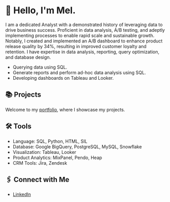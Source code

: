 # 👋 Hello, I'm Mel.  
I am a dedicated Analyst with a demonstrated history of leveraging data to drive business success. Proficient in data analysis, A/B testing, and adeptly implementing processes to enable rapid scale and sustainable growth. Notably, I created and implemented an A/B dashboard to enhance product release quality by 34%, resulting in improved customer loyalty and retention. I have expertise in data analysis, reporting, query optimization, and database design.

- Querying data using SQL.
- Generate reports and perform ad-hoc data analysis using SQL.
- Developing dashboards on Tableau and Looker.

## 📚 Projects
Welcome to my [portfolio](https://github.com/Melo21/portfolio), where I showcase my projects.

## 🛠️ Tools
- Language: SQL, Python, HTML, SIL
- Database: Google BigQuery, PostgreSQL, MySQL, Snowflake
- Visualization: Tableau, Looker
- Product Analytics: MixPanel, Pendo, Heap
- CRM Tools: Jira, Zendesk

## 🖇 Connect with Me
- [LinkedIn](https://www.linkedin.com/in/melodywongk/)
